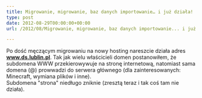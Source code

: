 ```yaml
---
title: Migrowanie, migrowanie, baz danych importowanie… i już działa!
type: post
date: 2012-08-29T00:00:00+00:00
url: /2012/08/Migrowanie, migrowanie, baz danych importowanie... i już działa!/

---
```

Po dość męczącym migrowaniu na nowy hosting nareszcie działa adres **www.ds.lublin.pl**. Tak jak wielu właścicieli domen postanowiłem, że subdomena WWW przekierowywuje na stronę internetową, natomiast sama domena (@) prowwadzi do serwera głównego (dla zainteresowanych: Minecraft, wymiana plików i inne).  
Subdomena "strona" niedługo zniknie (zresztą teraz i tak coś tam nie działa).